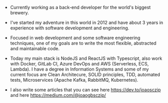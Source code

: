 - Currently working as a back-end developer for the world's biggest brewery. 

- I've started my adventure in this world in 2012 and have about 3 years in experience with software development and engineering. 

- Focused in web development and some software engineering techniques, one of my goals are to write the most flexible, abstracted and maintainable code. 

- Today my main stack is NodeJS and ReactJS with Typescript, also work with Docker, GitLab CI, Azure DevOps and AWS (Serverless, ECS, Lambda). I have a degree in Information Systems and some of my current focus are Clean Architecure, SOLID principles, TDD, automated tests, Microservices (Apache Kafka, RabbitMQ, Kubernetes). 

- I also write some articles that you can see here https://dev.to/joaosczip and here https://medium.com/@joaogbsczip/ 
<!--
 I’m currently working on ...
- 🌱 I’m currently learning ...
- 👯 I’m looking to collaborate on ...
- 🤔 I’m looking for help with ...
- 💬 Ask me about ...
- 📫 How to reach me: ...
- 😄 Pronouns: ...
- ⚡ Fun fact: ...
-->
